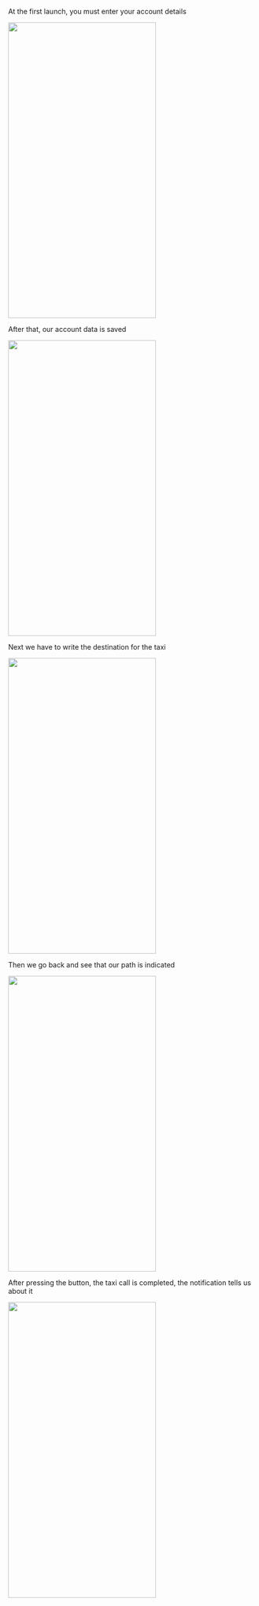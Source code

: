 At the first launch, you must enter your account details

<img src="https://github.com/FreyllaR/NotebookShop/assets/91470277/e47d2adb-6428-457a-88e8-6f92c6527c12" width="300" height="600">

After that, our account data is saved

<img src="https://github.com/FreyllaR/taxi_app/assets/91470277/0b387304-a921-42d1-981c-c17e14767ef4" width="300" height="600">

Next we have to write the destination for the taxi

<img src="https://github.com/FreyllaR/taxi_app/assets/91470277/91ddc5c3-f610-4d4a-88c8-585441de763b" width="300" height="600">

Then we go back and see that our path is indicated

<img src="https://github.com/FreyllaR/taxi_app/assets/91470277/06efa29d-60df-4de6-91bd-4e8c915167aa" width="300" height="600">

After pressing the button, the taxi call is completed, the notification tells us about it

<img src="https://github.com/FreyllaR/taxi_app/assets/91470277/1b232456-17ce-4a03-b9c2-379a8d9519cc" width="300" height="600">
